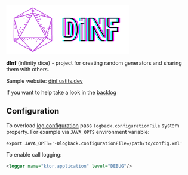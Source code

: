 ![dInf](backend/src/main/resources/img/dinf.png)

**dInf** (infinity dice) - project for creating random generators and sharing them with others.

Sample website: [dinf.ustits.dev](https://dinf.ustits.dev)

If you want to help take a look in the [backlog](todo.txt)

## Configuration

To overload [log configuration](backend/src/main/resources/logback.xml) pass `logback.configurationFile` 
system property. For example via `JAVA_OPTS` environment variable:

```shell
export JAVA_OPTS='-Dlogback.configurationFile=/path/to/config.xml'
```

To enable call logging:

```xml
<logger name="ktor.application" level="DEBUG"/>
```

